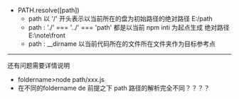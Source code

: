 

- PATH.resolve([path])
  - path 以 '/' 开头表示以当前所在的盘为初始路径的绝对路径 E:/path
  - path : './' === '../' === 'path' 都是以当前 npm inti 为起点生成 绝对路径 E:\note\front
  - path : __dirname 以当前代码所在的文件所在文件夹作为目标参考点

--- 
还有问题需要详情说明
- foldername>node path/xxx.js
- 在不同的foldername de 前提之下 path 路径的解析完全不同？？？？